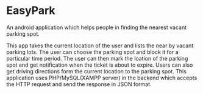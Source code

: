 # EasyPark

An android application which helps people in finding the nearest vacant parking spot. 

This app takes the current location of the user and lists the near by  vacant parking lots. The user can choose the  parking spot and block it for a particular time period.
The user can then mark the loation of the parking spot and get notification when the ticket is about to  expire.
Users can also get driving directions form the current location to the parking spot.
This application uses PHP/MySQL(XAMPP server) in the backend which accepts the HTTP request and send the response in  JSON format.
